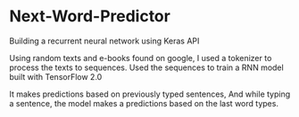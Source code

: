 # Next-Word-Predictor
Building a recurrent neural network using Keras API

Using random texts and e-books found on google,
I used a tokenizer to process the texts to sequences.
Used the sequences to train a RNN model built with TensorFlow 2.0

It makes predictions based on previously typed sentences,
And while typing a sentence, the model makes a predictions based on the last word types.
